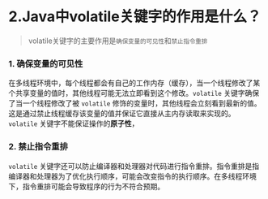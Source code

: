 # 2.Java中volatile关键字的作用是什么？

> volatile关键字的主要作用是`确保变量的可见性`和`禁止指令重排`

### 1. **确保变量的可见性**

在多线程环境中，每个线程都会有自己的工作内存（缓存），当一个线程修改了某个共享变量的值时，其他线程可能无法立即看到这个修改。`volatile` 关键字确保了当一个线程修改了被 `volatile` 修饰的变量时，其他线程会立刻看到最新的值。这是通过禁止线程缓存该变量的值并保证它直接从主内存读取来实现的。`volatile` 关键字不能保证操作的**原子性**，

### 2. **禁止指令重排**

`volatile` 关键字还可以防止编译器和处理器对代码进行指令重排。指令重排是指编译器和处理器为了优化执行顺序，可能会改变指令的执行顺序。在多线程环境下，指令重排可能会导致程序的行为不符合预期。